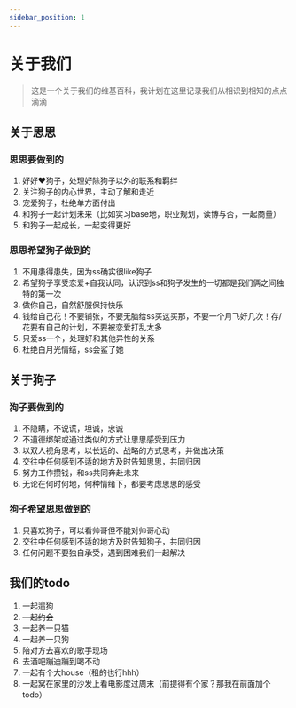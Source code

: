 ```yaml
---
sidebar_position: 1
---
```

# 关于我们

> 这是一个关于我们的维基百科，我计划在这里记录我们从相识到相知的点点滴滴

## 关于思思

### 思思要做到的

1. 好好❤️狗子，处理好除狗子以外的联系和羁绊
2. 关注狗子的内心世界，主动了解和走近
3. 宠爱狗子，杜绝单方面付出
4. 和狗子一起计划未来（比如实习base地，职业规划，读博与否，一起商量）
5. 和狗子一起成长，一起变得更好

### 思思希望狗子做到的

1. 不用患得患失，因为ss确实很like狗子
2. 希望狗子享受恋爱+自我认同，认识到ss和狗子发生的一切都是我们俩之间独特的第一次
3. 做你自己，自然舒服保持快乐
4. 钱给自己花！不要铺张，不要无脑给ss买这买那，不要一个月飞好几次！存/花要有自己的计划，不要被恋爱打乱太多
5. 只爱ss一个，处理好和其他异性的关系
6. 杜绝白月光情结，ss会鲨了她

## 关于狗子

### 狗子要做到的

1. 不隐瞒，不说谎，坦诚，忠诚
2. 不道德绑架或通过类似的方式让思思感受到压力
3. 以双人视角思考，以长远的、战略的方式思考，并做出决策
4. 交往中任何感到不适的地方及时告知思思，共同归因
5. 努力工作攒钱，和ss共同奔赴未来
6. 无论在何时何地，何种情绪下，都要考虑思思的感受

### 狗子希望思思做到的

1. 只喜欢狗子，可以看帅哥但不能对帅哥心动
2. 交往中任何感到不适的地方及时告知狗子，共同归因
3. 任何问题不要独自承受，遇到困难我们一起解决

## 我们的todo

1. 一起遛狗
2. ~~一起约会~~
3. 一起养一只猫
4. 一起养一只狗
5. 陪对方去喜欢的歌手现场
6. 去酒吧蹦迪蹦到喝不动
7. 一起有个大house（租的也行hhh）
8. 一起窝在家里的沙发上看电影度过周末（前提得有个家？那我在前面加个todo）
